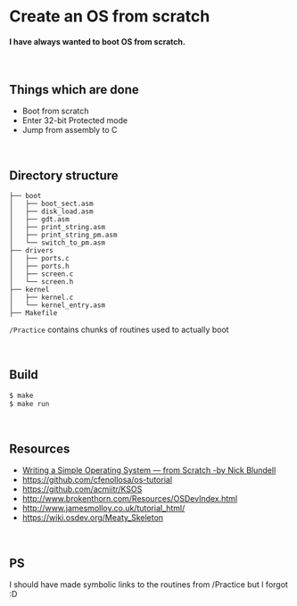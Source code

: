 # Create an OS from scratch

#### I have always wanted to boot OS from scratch.

<br/>

## Things which are done
-   Boot from scratch
-   Enter 32-bit Protected mode
-   Jump from assembly to C

<br/>

## Directory structure

```
├── boot
│   ├── boot_sect.asm
│   ├── disk_load.asm
│   ├── gdt.asm
│   ├── print_string.asm
│   ├── print_string_pm.asm
│   └── switch_to_pm.asm
├── drivers
│   ├── ports.c
│   ├── ports.h
│   ├── screen.c
│   └── screen.h
├── kernel
│   ├── kernel.c
│   └── kernel_entry.asm
├── Makefile
```

`/Practice` contains chunks of routines used to actually boot

<br/>

## Build

```bash
$ make 
$ make run
```

<br/>

## Resources 
-   [Writing a Simple Operating System —
from Scratch -by
Nick Blundell](https://www.cs.bham.ac.uk/~exr/lectures/opsys/10_11/lectures/os-dev.pdf)
-   https://github.com/cfenollosa/os-tutorial
-   https://github.com/acmiitr/KSOS
-   http://www.brokenthorn.com/Resources/OSDevIndex.html
-   http://www.jamesmolloy.co.uk/tutorial_html/
-   https://wiki.osdev.org/Meaty_Skeleton

<br/>

## PS
I should have made symbolic links to the routines from /Practice but I forgot :D 
